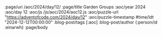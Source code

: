 :page/uri /aoc/2024/day/12/
:page/title Garden Groups
:aoc/year 2024
:aoc/day 12
:aoc/js /js/aoc/2024/aoc12.js
:aoc/puzzle-url "https://adventofcode.com/2024/day/12"
:aoc/puzzle-timestamp #time/ldt "2024-12-12T00:00:00"
:blog-post/tags [:aoc]
:blog-post/author {:person/id :einarwh}
:page/body

<!-- # Einar W. Høst -->
